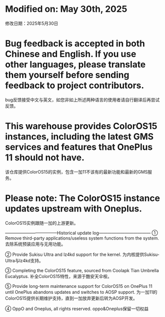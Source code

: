 # Modified on: May 30th, 2025
  修改日期：2025年5月30日


# Bug feedback is accepted in both Chinese and English. If you use other languages, please translate them yourself before sending feedback to project contributors.
  bug反馈接受中文与英文，如您非如上所述两种语言的使用者请自行翻译后再尝试反馈。

# This warehouse provides ColorOS15 instances, including the latest GMS services and features that OnePlus 11 should not have.
  该仓库提供ColorOS15的实例，包含一加11不该有的最新功能和最新的GMS服务。

# Please note: The ColorOS15 instance updates upstream with Oneplus.
  ColorOS15实例跟随一加的上游更新。

————————————Historical update log————————————
① Remove third-party applications/useless system functions from the system.
  去除系统预装应用与无用功能。

② Provide Sukisu Ultra and lz4kd support for the kernel.
  为内核提供Sukisu-Ultra与lz4kd支持。

③ Completing the ColorOS15 feature, sourced from Coolapk Tian Umbrella Eucalyptus.
  补全ColorOS15特性，来源于酷安天伞桉。

⑤ Provide long-term maintenance support for ColorOS15 on OnePlus 11 until OnePlus abandons updates and switches to AOSP support.
  为一加11的ColorOS15提供长期维护支持，直到一加放弃更新后转为AOSP开发。

④ OppO and Oneplus, all rights reserved.
  oppo&Oneplus保留一切权益